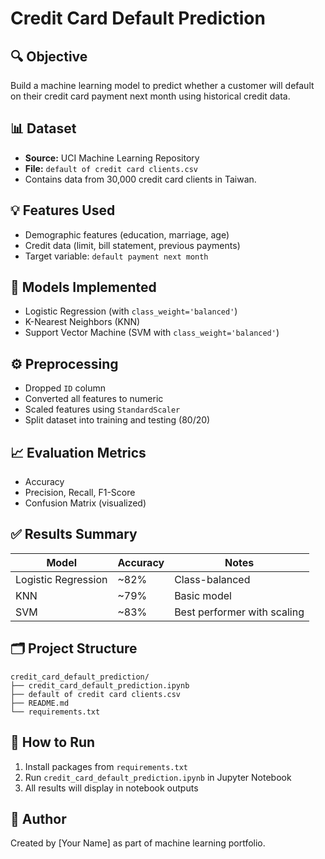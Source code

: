 # Credit Card Default Prediction

## 🔍 Objective
Build a machine learning model to predict whether a customer will default on their credit card payment next month using historical credit data.

## 📊 Dataset
- **Source:** UCI Machine Learning Repository
- **File:** `default of credit card clients.csv`
- Contains data from 30,000 credit card clients in Taiwan.

## 💡 Features Used
- Demographic features (education, marriage, age)
- Credit data (limit, bill statement, previous payments)
- Target variable: `default payment next month`

## 🧠 Models Implemented
- Logistic Regression (with `class_weight='balanced'`)
- K-Nearest Neighbors (KNN)
- Support Vector Machine (SVM with `class_weight='balanced'`)

## ⚙️ Preprocessing
- Dropped `ID` column
- Converted all features to numeric
- Scaled features using `StandardScaler`
- Split dataset into training and testing (80/20)

## 📈 Evaluation Metrics
- Accuracy
- Precision, Recall, F1-Score
- Confusion Matrix (visualized)

## ✅ Results Summary
| Model               | Accuracy | Notes                          |
|--------------------|----------|-------------------------------|
| Logistic Regression| ~82%     | Class-balanced                |
| KNN                | ~79%     | Basic model                   |
| SVM                | ~83%     | Best performer with scaling   |

## 🗂 Project Structure
```
credit_card_default_prediction/
├── credit_card_default_prediction.ipynb
├── default of credit card clients.csv
├── README.md
└── requirements.txt
```

## 🚀 How to Run
1. Install packages from `requirements.txt`
2. Run `credit_card_default_prediction.ipynb` in Jupyter Notebook
3. All results will display in notebook outputs

## 📌 Author
Created by [Your Name] as part of machine learning portfolio.
